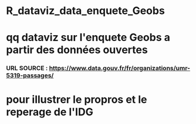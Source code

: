 # R_dataviz_data_enquete_Geobs
# qq dataviz sur l'enquete Geobs a partir des données ouvertes
### URL SOURCE :  https://www.data.gouv.fr/fr/organizations/umr-5319-passages/

# pour illustrer le propros et le reperage de l'IDG
